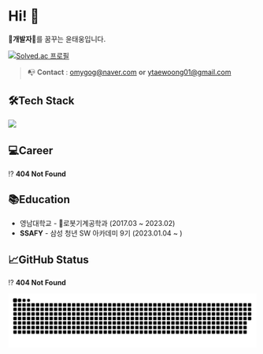 # Hi! 👋
🤑**개발자**🤑를 꿈꾸는 윤태웅입니다.

[![Solved.ac
프로필](http://mazassumnida.wtf/api/v2/generate_badge?boj=ytung01)](https://solved.ac/ytung01)
> 📭 **Contact** : omygog@naver.com **or** ytaewoong01@gmail.com
## 🛠️Tech Stack
<img src="https://img.shields.io/badge/python-blue?style=flat&logo=python&logoColor=white"/>

## 💻Career
⁉️ **404 Not Found**
## 📚Education
* 영남대학교 - 🤖로봇기계공학과 (2017.03 ~ 2023.02)
* **SSAFY** - 삼성 청년 SW 아카데미 9기 (2023.01.04 ~ )
## 📈GitHub Status
⁉️ **404 Not Found**

<picture>
  <source media="(prefers-color-scheme: dark)" srcset="https://raw.githubusercontent.com/twoong01/twoong01/output/github-contribution-grid-snake-dark.svg">
  <source media="(prefers-color-scheme: light)" srcset="https://raw.githubusercontent.com/twoong01/twoong01/output/github-contribution-grid-snake.svg">
  <img alt="github contribution grid snake animation" src="https://raw.githubusercontent.com/twoong01/twoong01/output/github-contribution-grid-snake.svg">
</picture>
